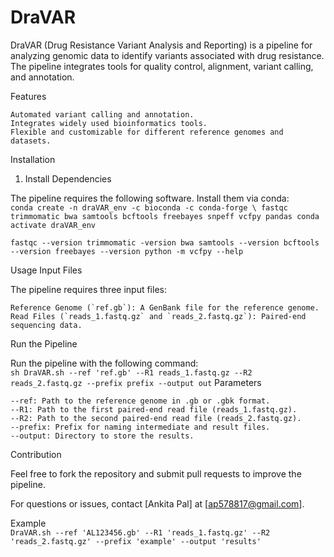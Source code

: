 # DraVAR
DraVAR (Drug Resistance Variant Analysis and Reporting) is a pipeline for analyzing genomic data to identify variants associated with drug resistance. The pipeline integrates tools for quality control, alignment, variant calling, and annotation.

Features

    Automated variant calling and annotation.
    Integrates widely used bioinformatics tools.
    Flexible and customizable for different reference genomes and datasets.

Installation
1. Install Dependencies

The pipeline requires the following software. Install them via conda: <br/>
`conda create -n draVAR_env -c bioconda -c conda-forge \
    fastqc trimmomatic bwa samtools bcftools freebayes snpeff vcfpy pandas
conda activate draVAR_env`

`fastqc --version
trimmomatic -version
bwa
samtools --version
bcftools --version
freebayes --version
python -m vcfpy --help`

Usage
Input Files

The pipeline requires three input files: <br/>

    Reference Genome (`ref.gb`): A GenBank file for the reference genome.
    Read Files (`reads_1.fastq.gz` and `reads_2.fastq.gz`): Paired-end sequencing data.

Run the Pipeline

Run the pipeline with the following command:<br/>
`sh DraVAR.sh --ref 'ref.gb' --R1 reads_1.fastq.gz --R2 reads_2.fastq.gz --prefix prefix --output out`
Parameters <br/>

    --ref: Path to the reference genome in .gb or .gbk format.
    --R1: Path to the first paired-end read file (reads_1.fastq.gz).
    --R2: Path to the second paired-end read file (reads_2.fastq.gz).
    --prefix: Prefix for naming intermediate and result files.
    --output: Directory to store the results.
Contribution

Feel free to fork the repository and submit pull requests to improve the pipeline.

For questions or issues, contact [Ankita Pal] at [ap578817@gmail.com].

Example <br/>
`DraVAR.sh --ref 'AL123456.gb' --R1 'reads_1.fastq.gz' --R2 'reads_2.fastq.gz' --prefix 'example' --output 'results'`

    

